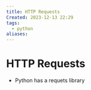 ```yaml
---
title: HTTP Requests
Created: 2023-12-13 22:29
tags:
  - python
aliases:
---
```

# HTTP Requests
- Python has a requets library



